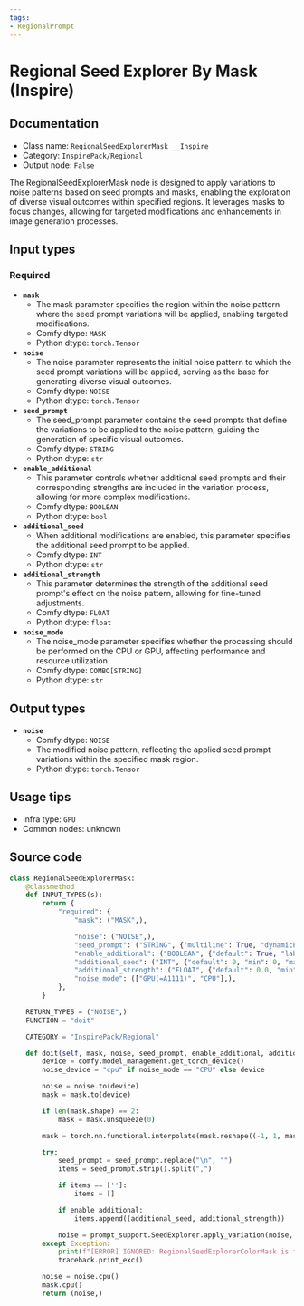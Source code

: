 ```yaml
---
tags:
- RegionalPrompt
---
```


# Regional Seed Explorer By Mask (Inspire)
## Documentation
- Class name: `RegionalSeedExplorerMask __Inspire`
- Category: `InspirePack/Regional`
- Output node: `False`

The RegionalSeedExplorerMask node is designed to apply variations to noise patterns based on seed prompts and masks, enabling the exploration of diverse visual outcomes within specified regions. It leverages masks to focus changes, allowing for targeted modifications and enhancements in image generation processes.
## Input types
### Required
- **`mask`**
    - The mask parameter specifies the region within the noise pattern where the seed prompt variations will be applied, enabling targeted modifications.
    - Comfy dtype: `MASK`
    - Python dtype: `torch.Tensor`
- **`noise`**
    - The noise parameter represents the initial noise pattern to which the seed prompt variations will be applied, serving as the base for generating diverse visual outcomes.
    - Comfy dtype: `NOISE`
    - Python dtype: `torch.Tensor`
- **`seed_prompt`**
    - The seed_prompt parameter contains the seed prompts that define the variations to be applied to the noise pattern, guiding the generation of specific visual outcomes.
    - Comfy dtype: `STRING`
    - Python dtype: `str`
- **`enable_additional`**
    - This parameter controls whether additional seed prompts and their corresponding strengths are included in the variation process, allowing for more complex modifications.
    - Comfy dtype: `BOOLEAN`
    - Python dtype: `bool`
- **`additional_seed`**
    - When additional modifications are enabled, this parameter specifies the additional seed prompt to be applied.
    - Comfy dtype: `INT`
    - Python dtype: `str`
- **`additional_strength`**
    - This parameter determines the strength of the additional seed prompt's effect on the noise pattern, allowing for fine-tuned adjustments.
    - Comfy dtype: `FLOAT`
    - Python dtype: `float`
- **`noise_mode`**
    - The noise_mode parameter specifies whether the processing should be performed on the CPU or GPU, affecting performance and resource utilization.
    - Comfy dtype: `COMBO[STRING]`
    - Python dtype: `str`
## Output types
- **`noise`**
    - Comfy dtype: `NOISE`
    - The modified noise pattern, reflecting the applied seed prompt variations within the specified mask region.
    - Python dtype: `torch.Tensor`
## Usage tips
- Infra type: `GPU`
- Common nodes: unknown


## Source code
```python
class RegionalSeedExplorerMask:
    @classmethod
    def INPUT_TYPES(s):
        return {
            "required": {
                "mask": ("MASK",),

                "noise": ("NOISE",),
                "seed_prompt": ("STRING", {"multiline": True, "dynamicPrompts": False, "pysssss.autocomplete": False}),
                "enable_additional": ("BOOLEAN", {"default": True, "label_on": "true", "label_off": "false"}),
                "additional_seed": ("INT", {"default": 0, "min": 0, "max": 0xffffffffffffffff}),
                "additional_strength": ("FLOAT", {"default": 0.0, "min": 0.0, "max": 1.0, "step": 0.01}),
                "noise_mode": (["GPU(=A1111)", "CPU"],),
            },
        }

    RETURN_TYPES = ("NOISE",)
    FUNCTION = "doit"

    CATEGORY = "InspirePack/Regional"

    def doit(self, mask, noise, seed_prompt, enable_additional, additional_seed, additional_strength, noise_mode):
        device = comfy.model_management.get_torch_device()
        noise_device = "cpu" if noise_mode == "CPU" else device

        noise = noise.to(device)
        mask = mask.to(device)

        if len(mask.shape) == 2:
            mask = mask.unsqueeze(0)

        mask = torch.nn.functional.interpolate(mask.reshape((-1, 1, mask.shape[-2], mask.shape[-1])), size=(noise.shape[2], noise.shape[3]), mode="bilinear").squeeze(0)

        try:
            seed_prompt = seed_prompt.replace("\n", "")
            items = seed_prompt.strip().split(",")

            if items == ['']:
                items = []

            if enable_additional:
                items.append((additional_seed, additional_strength))

            noise = prompt_support.SeedExplorer.apply_variation(noise, items, noise_device, mask)
        except Exception:
            print(f"[ERROR] IGNORED: RegionalSeedExplorerColorMask is failed.")
            traceback.print_exc()

        noise = noise.cpu()
        mask.cpu()
        return (noise,)

```
